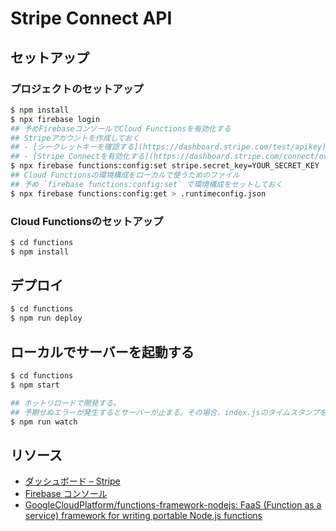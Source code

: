 # Stripe Connect API

## セットアップ

### プロジェクトのセットアップ

```sh
$ npm install
$ npx firebase login
## 予めFirebaseコンソールでCloud Functionsを有効化する
## Stripeアカウントを作成しておく
## - [シークレットキーを確認する](https://dashboard.stripe.com/test/apikey)
## - [Stripe Connectを有効化する](https://dashboard.stripe.com/connect/overview)
$ npx firebase functions:config:set stripe.secret_key=YOUR_SECRET_KEY
## Cloud Functionsの環境構成をローカルで使うためのファイル
## 予め `firebase functions:config:set` で環境構成をセットしておく
$ npx firebase functions:config:get > .runtimeconfig.json
```

### Cloud Functionsのセットアップ

```sh
$ cd functions
$ npm install
```

## デプロイ

```sh
$ cd functions
$ npm run deploy
```

## ローカルでサーバーを起動する

```sh
$ cd functions
$ npm start

## ホットリロードで開発する。
## 予期せぬエラーが発生するとサーバーが止まる。その場合、index.jsのタイムスタンプを更新する（テキトーにファイル保存したり `touch index.js` する）と再起動できる。
$ npm run watch
```

## リソース

- [ダッシュボード – Stripe](https://dashboard.stripe.com/dashboard)
- [Firebase コンソール](https://console.firebase.google.com/)
- [GoogleCloudPlatform/functions-framework-nodejs: FaaS (Function as a service) framework for writing portable Node.js functions](https://github.com/GoogleCloudPlatform/functions-framework-nodejs)

